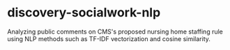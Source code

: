 # discovery-socialwork-nlp
Analyzing public comments on CMS's proposed nursing home staffing rule using NLP methods such as TF-IDF vectorization and cosine similarity.
